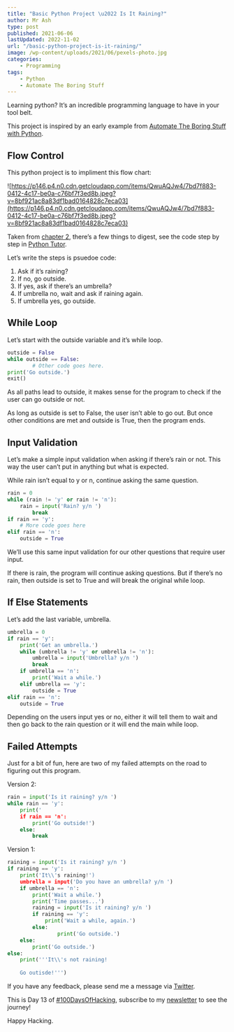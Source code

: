```yaml
---
title: "Basic Python Project \u2022 Is It Raining?"
author: Mr Ash
type: post
published: 2021-06-06
lastUpdated: 2022-11-02
url: "/basic-python-project-is-it-raining/"
image: /wp-content/uploads/2021/06/pexels-photo.jpg
categories: 
    - Programming
tags:
    - Python
    - Automate The Boring Stuff
---
```


<!-- <iframe frameborder="0" loading="lazy" scrolling="no" src="https://anchor.fm/mrashleyball/embed/episodes/Basic-Python-Project--Is-It-Raining-e16j8nq" width="100%"></iframe> -->

Learning python? It’s an incredible programming language to have in your tool belt.

This project is inspired by an early example from [Automate The Boring Stuff with Python](https://automatetheboringstuff.com/2e/).

## Flow Control

This python project is to impliment this flow chart:

![https://p146.p4.n0.cdn.getcloudapp.com/items/QwuAQJw4/7bd7f883-0412-4c17-be0a-c76bf7f3ed8b.jpeg?v=8bf921ac8a83df1bad0164828c7eca03](https://p146.p4.n0.cdn.getcloudapp.com/items/QwuAQJw4/7bd7f883-0412-4c17-be0a-c76bf7f3ed8b.jpeg?v=8bf921ac8a83df1bad0164828c7eca03)

Taken from [chapter 2](https://automatetheboringstuff.com/2e/chapter2/), there’s a few things to digest, see the code step by step in [Python Tutor](http://pythontutor.com/visualize.html#code=outside%20%3D%20False%0Arain%20%3D%200%0Aumbrella%20%3D%200%0Awhile%20outside%20%3D%3D%20False%3A%0A%20%20%20%20while%20%28rain%20!%3D%20'y'%20or%20rain%20!%3D%20'n'%29%3A%0A%20%20%20%20%20%20%20%20rain%20%3D%20input%28'Rain%3F%20y/n%20'%29%0A%20%20%20%20%20%20%20%20break%0A%20%20%20%20if%20rain%20%3D%3D%20'y'%3A%0A%20%20%20%20%20%20%20%20print%28'Get%20an%20umbrella.'%29%0A%20%20%20%20%20%20%20%20while%20%28umbrella%20!%3D%20'y'%20or%20umbrella%20!%3D%20'n'%29%3A%0A%20%20%20%20%20%20%20%20%20%20%20%20umbrella%20%3D%20input%28'Umbrella%3F%20y/n%20'%29%0A%20%20%20%20%20%20%20%20%20%20%20%20break%0A%20%20%20%20%20%20%20%20if%20umbrella%20%3D%3D%20'n'%3A%0A%20%20%20%20%20%20%20%20%20%20%20%20print%28'Wait%20a%20while.'%29%0A%20%20%20%20%20%20%20%20elif%20umbrella%20%3D%3D%20'y'%3A%0A%20%20%20%20%20%20%20%20%20%20%20%20outside%20%3D%20True%0A%20%20%20%20elif%20rain%20%3D%3D%20'n'%3A%0A%20%20%20%20%20%20%20%20outside%20%3D%20True%20%0Aprint%28'Go%20outside.'%29%0Aexit%28%29&cumulative=false&curInstr=0&heapPrimitives=nevernest&mode=display&origin=opt-frontend.js&py=3&rawInputLstJSON=%5B%5D&textReferences=false).

Let’s write the steps is psuedoe code:

1. Ask if it’s raining?
2. If no, go outside.
3. If yes, ask if there’s an umbrella?
4. If umbrella no, wait and ask if raining again.
5. If umbrella yes, go outside.

## While Loop

Let’s start with the outside variable and it’s while loop.

```python
outside = False
while outside == False:
		# Other code goes here.
print('Go outside.')
exit()
```

As all paths lead to outside, it makes sense for the program to check if the user can go outside or not.

As long as outside is set to False, the user isn’t able to go out. But once other conditions are met and outside is True, then the program ends.

## Input Validation

Let’s make a simple input validation when asking if there’s rain or not. This way the user can’t put in anything but what is expected.

While rain isn’t equal to y or n, continue asking the same question.

```python
rain = 0
while (rain != 'y' or rain != 'n'):
	rain = input('Rain? y/n ')
        break
if rain == 'y':
	# More code goes here
elif rain == 'n':
	outside = True
```

We’ll use this same input validation for our other questions that require user input.

If there is rain, the program will continue asking questions. But if there’s no rain, then outside is set to True and will break the original while loop.

## If Else Statements

Let’s add the last variable, umbrella.

```python
umbrella = 0
if rain == 'y':
    print('Get an umbrella.')
    while (umbrella != 'y' or umbrella != 'n'):
        umbrella = input('Umbrella? y/n ')
        break
    if umbrella == 'n':
        print('Wait a while.')
    elif umbrella == 'y':
        outside = True
elif rain == 'n':
    outside = True 
```

Depending on the users input yes or no, either it will tell them to wait and then go back to the rain question or it will end the main while loop.

## Failed Attempts

Just for a bit of fun, here are two of my failed attempts on the road to figuring out this program.

Version 2:

```python
rain = input('Is it raining? y/n ')
while rain == 'y':
    print('
    if rain == 'n':
        print('Go outside!')
    else:
        break
```

Version 1:

```python
raining = input('Is it raining? y/n ')
if raining == 'y':
    print('It\\'s raining!')
    umbrella = input('Do you have an umbrella? y/n ')
    if umbrella == 'n':
        print('Wait a while.')
        print('Time passes...')
        raining = input('Is it raining? y/n ')
        if raining == 'y':
            print('Wait a while, again.')
        else:
                print('Go outside.')
    else:
        print('Go outside.')
else:
    print('''It\\'s not raining!
    
    Go outisde!''')
```

If you have any feedback, please send me a message via [Twitter](https://twitter.com/mrashleyball).

This is Day 13 of [\#100DaysOfHacking](https://mrash.co/100daysofhacking/), subscribe to my [newsletter](https://go.mrash.co/newsletter) to see the journey!

Happy Hacking.